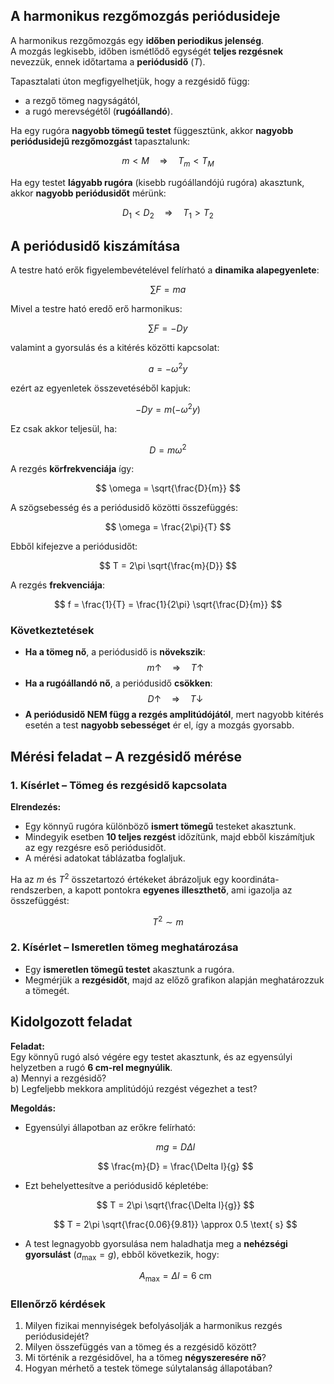 ## A harmonikus rezgőmozgás periódusideje

A harmonikus rezgőmozgás egy **időben periodikus jelenség**.  
A mozgás legkisebb, időben ismétlődő egységét **teljes rezgésnek** nevezzük, ennek időtartama a **periódusidő** ($T$).  

Tapasztalati úton megfigyelhetjük, hogy a rezgésidő függ:
- a rezgő tömeg nagyságától,
- a rugó merevségétől (**rugóállandó**).  

Ha egy rugóra **nagyobb tömegű testet** függesztünk, akkor **nagyobb periódusidejű rezgőmozgást** tapasztalunk:

$$ m < M \quad \Rightarrow \quad T_m < T_M $$

Ha egy testet **lágyabb rugóra** (kisebb rugóállandójú rugóra) akasztunk, akkor **nagyobb periódusidőt** mérünk:

$$ D_1 < D_2 \quad \Rightarrow \quad T_1 > T_2 $$

## A periódusidő kiszámítása

A testre ható erők figyelembevételével felírható a **dinamika alapegyenlete**:

$$ \sum F = m a $$

Mivel a testre ható eredő erő harmonikus:

$$ \sum F = -D y $$

valamint a gyorsulás és a kitérés közötti kapcsolat:

$$ a = -\omega^2 y $$

ezért az egyenletek összevetéséből kapjuk:

$$ -D y = m (-\omega^2 y) $$

Ez csak akkor teljesül, ha:

$$ D = m \omega^2 $$

A rezgés **körfrekvenciája** így:

$$ \omega = \sqrt{\frac{D}{m}} $$

A szögsebesség és a periódusidő közötti összefüggés:

$$ \omega = \frac{2\pi}{T} $$

Ebből kifejezve a periódusidőt:

$$ T = 2\pi \sqrt{\frac{m}{D}} $$

A rezgés **frekvenciája**:

$$ f = \frac{1}{T} = \frac{1}{2\pi} \sqrt{\frac{D}{m}} $$

### Következtetések
- **Ha a tömeg nő**, a periódusidő is **növekszik**:  
  $$ m \uparrow \quad \Rightarrow \quad T \uparrow $$
- **Ha a rugóállandó nő**, a periódusidő **csökken**:  
  $$ D \uparrow \quad \Rightarrow \quad T \downarrow $$
- **A periódusidő NEM függ a rezgés amplitúdójától**, mert nagyobb kitérés esetén a test **nagyobb sebességet** ér el, így a mozgás gyorsabb.

## Mérési feladat – A rezgésidő mérése

### 1. Kísérlet – Tömeg és rezgésidő kapcsolata
**Elrendezés:**  
- Egy könnyű rugóra különböző **ismert tömegű** testeket akasztunk.  
- Mindegyik esetben **10 teljes rezgést** időzítünk, majd ebből kiszámítjuk az egy rezgésre eső periódusidőt.  
- A mérési adatokat táblázatba foglaljuk.  

Ha az $m$ és $T^2$ összetartozó értékeket ábrázoljuk egy koordináta-rendszerben, a kapott pontokra **egyenes illeszthető**, ami igazolja az összefüggést:

$$ T^2 \sim m $$

### 2. Kísérlet – Ismeretlen tömeg meghatározása
- Egy **ismeretlen tömegű testet** akasztunk a rugóra.
- Megmérjük a **rezgésidőt**, majd az előző grafikon alapján meghatározzuk a tömegét.

## Kidolgozott feladat

**Feladat:**  
Egy könnyű rugó alsó végére egy testet akasztunk, és az egyensúlyi helyzetben a rugó **6 cm-rel megnyúlik**.  
a) Mennyi a rezgésidő?  
b) Legfeljebb mekkora amplitúdójú rezgést végezhet a test?

**Megoldás:**

- Egyensúlyi állapotban az erőkre felírható:

  $$ mg = D \Delta l $$

  $$ \frac{m}{D} = \frac{\Delta l}{g} $$

- Ezt behelyettesítve a periódusidő képletébe:

  $$ T = 2\pi \sqrt{\frac{\Delta l}{g}} $$

  $$ T = 2\pi \sqrt{\frac{0.06}{9.81}} \approx 0.5 \text{ s} $$

- A test legnagyobb gyorsulása nem haladhatja meg a **nehézségi gyorsulást** ($a_{\max} = g$), ebből következik, hogy:

  $$ A_{\max} = \Delta l = 6 \text{ cm} $$

### Ellenőrző kérdések
1. Milyen fizikai mennyiségek befolyásolják a harmonikus rezgés periódusidejét?
2. Milyen összefüggés van a tömeg és a rezgésidő között?
3. Mi történik a rezgésidővel, ha a tömeg **négyszeresére nő**?
4. Hogyan mérhető a testek tömege súlytalanság állapotában?